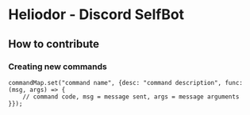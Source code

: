 # Heliodor - Discord SelfBot
## How to contribute
### Creating new commands
```
commandMap.set("command name", {desc: "command description", func: (msg, args) => {
	// command code, msg = message sent, args = message arguments
}});
```
